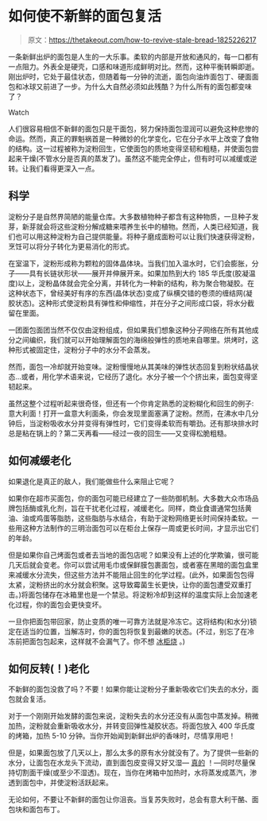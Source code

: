 # 如何使不新鲜的面包复活

> 原文：<https://thetakeout.com/how-to-revive-stale-bread-1825226217>

一条新鲜出炉的面包是人生的一大乐事。柔软的内部是开放和通风的，每一口都有一点阻力。外表全是硬壳，口感和味道形成鲜明对比。然而，这种平衡转瞬即逝。刚出炉时，它处于最佳状态，但随着每一分钟的流逝，面包向油炸面包丁、硬面面包和冰球又前进了一步。为什么大自然必须如此残酷？为什么所有的面包都变味了？

Watch

人们很容易相信不新鲜的面包只是干面包，努力保持面包湿润可以避免这种悲惨的命运。然而，真正的罪魁祸首是一种微妙的化学变化，它在分子水平上改变了食物的结构。这一过程被称为淀粉回生，它使面包的质地变得坚韧和粗糙，并使面包尝起来干燥(不管水分是否真的蒸发了)。虽然这不能完全停止，但有时可以减缓或逆转。让我们看得更深入一点。

## **科学**

淀粉分子是自然界简陋的能量仓库。大多数植物种子都含有这种物质，一旦种子发芽，新芽就会将这些淀粉分解成糖来喂养生长中的植物。然而，人类已经知道，我们也可以用这种淀粉为自己提供能量。将种子磨成面粉可以让我们快速获得淀粉，烹饪可以将分子转化为更易消化的形式。

在室温下，淀粉形成称为颗粒的固体晶体块。当我们加入温水时，它们会膨胀，分子——具有长链状形状——展开并伸展开来。如果加热到大约 185 华氏度(胶凝温度)以上，淀粉晶体就会完全分离，并转化为一种新的结构，称为聚合物凝胶。在这种状态下，曾经美好有序的东西(晶体状态)变成了纵横交错的卷须的缠结网(凝胶状态)。这种形式使淀粉具有弹性和伸缩性，并在分子之间形成口袋，将水分截留在里面。

一团面包面团当然不仅仅由淀粉组成，但如果我们想象这种分子网络在所有其他成分之间编织，我们就可以开始理解面包的海绵般弹性的质地来自哪里。烘烤时，这种形式被固定住，淀粉分子中的水分不会蒸发。

然而，面包一冷却就开始变味。淀粉慢慢地从其美味的弹性状态回复到粉状结晶状态…或者，用化学术语来说，它经历了退化。水分子被一个个挤出来，面包变得坚韧起来。

虽然这整个过程听起来很奇怪，但还有一个你肯定熟悉的淀粉糊化和回生的例子:意大利面！打开一盒意大利面条，你会发现里面塞满了淀粉。然而，在沸水中几分钟后，当淀粉吸收水分并变得有弹性时，它们变得柔软而有嚼劲。还有那块排水时总是粘在锅上的？第二天再看——经过一夜的回生——又变得松脆粗糙。

## **如何减缓老化**

如果退化是真正的敌人，我们能做些什么来阻止它呢？

如果你在超市买面包，你的面包可能已经建立了一些防御机制。大多数大众市场品牌包括酶或乳化剂，旨在干扰老化过程，减缓老化。同样，商业食谱通常包括黄油、油或鸡蛋等脂肪，这些脂肪与水结合，有助于淀粉网络更长时间保持柔软。一些用这种方法制作的三明治面包可以在柜台上保存一周或更长时间，才显示出它们的年龄。

但是如果你自己烤面包或者去当地的面包店呢？如果没有上述的化学欺骗，很可能几天后就会变老。你可以尝试用毛巾或保鲜膜包裹面包，或者塞在黑暗的面包盒里来减缓水分流失，但这些方法并不能阻止回生的化学过程。(此外，如果面包包得太紧，淀粉挤出的水分就会积聚。这导致霉菌生长更快，让你的面包遭受双重打击。)将面包储存在冰箱里也是一个禁忌。将淀粉冷却到这样的温度实际上会加速老化过程，你的面包会更快变坏。

一旦你把面包带回家，防止变质的唯一可靠方法就是冷冻它。这将结构(和水分)锁定在适当的位置，当解冻时，你的面包将恢复到最嫩的状态。(不过，别忘了在冷冻前把面包包起来，这样就不会漏气了。你不想 [冰柜烧](https://thetakeout.com/is-it-safe-to-eat-food-that-s-been-freezer-burnt-1822454907) 。)

## **如何反转(！)老化**

不新鲜的面包没救了吗？不要！如果你能让淀粉分子重新吸收它们失去的水分，面包就会复活。

对于一个刚刚开始发酵的面包来说，淀粉失去的水分还没有从面包中蒸发掉。稍微加热，淀粉就会重新吸收水分，并转变回弹性凝胶状态。将面包放入 400 华氏度的烤箱，加热 5-10 分钟。当你开始闻到新鲜出炉的香味时，尽情享用吧！

但是，如果面包放了几天以上，那么太多的原有水分就没有了。为了提供一些新的水分，让面包在水龙头下流动，直到面包皮变得又好又湿— [真的](https://www.thekitchn.com/is-this-really-the-best-way-to-revive-stale-bread-229784) ！—同时尽量保持切割面干燥(或至少不湿透)。现在，当你在烤箱中加热时，水将蒸发成蒸汽，渗透到面包中，并使淀粉活跃起来。

无论如何，不要让不新鲜的面包让你沮丧。当复苏失败时，总会有意大利干酪、面包块和面包布丁。